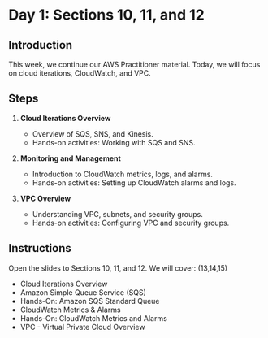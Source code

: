# Day 1: Sections 10, 11, and 12

## Introduction

This week, we continue our AWS Practitioner material. Today, we will focus on cloud iterations, CloudWatch, and VPC.

## Steps

1. **Cloud Iterations Overview**

   - Overview of SQS, SNS, and Kinesis.
   - Hands-on activities: Working with SQS and SNS.

2. **Monitoring and Management**

   - Introduction to CloudWatch metrics, logs, and alarms.
   - Hands-on activities: Setting up CloudWatch alarms and logs.

3. **VPC Overview**
   - Understanding VPC, subnets, and security groups.
   - Hands-on activities: Configuring VPC and security groups.

## Instructions

Open the slides to Sections 10, 11, and 12. We will cover:
(13,14,15)

- Cloud Iterations Overview
- Amazon Simple Queue Service (SQS)
- Hands-On: Amazon SQS Standard Queue
- CloudWatch Metrics & Alarms
- Hands-On: CloudWatch Metrics and Alarms
- VPC - Virtual Private Cloud Overview
